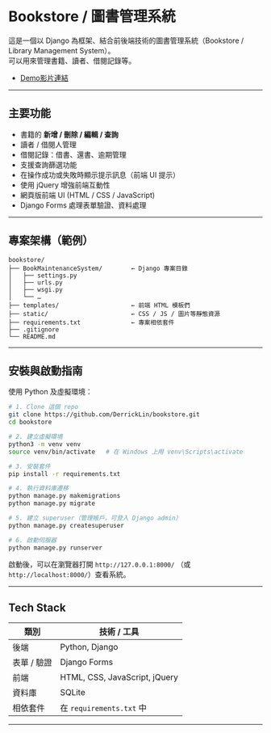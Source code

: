 # Bookstore / 圖書管理系統

這是一個以 Django 為框架、結合前後端技術的圖書管理系統（Bookstore / Library Management System）。  
可以用來管理書籍、讀者、借閱記錄等。
- [Demo影片連結](https://drive.google.com/file/d/1ZlGdQ_HcI8s69R3dgvp2nMGoTbS5NpS1/view?usp=drive_link)
---

## 主要功能

- 書籍的 **新增 / 刪除 / 編輯 / 查詢**  
- 讀者 / 借閱人管理  
- 借閱記錄：借書、還書、逾期管理  
- 支援查詢篩選功能  
- 在操作成功或失敗時顯示提示訊息（前端 UI 提示）  
- 使用 jQuery 增強前端互動性  
- 網頁版前端 UI (HTML / CSS / JavaScript)  
- Django Forms 處理表單驗證、資料處理  

---

## 專案架構（範例）

```
bookstore/
├── BookMaintenanceSystem/        ← Django 專案目錄
│   ├── settings.py
│   ├── urls.py
│   ├── wsgi.py
│   └── …  
├── templates/                    ← 前端 HTML 模板們
├── static/                       ← CSS / JS / 圖片等靜態資源
├── requirements.txt              ← 專案相依套件
├── .gitignore
└── README.md
```

---

## 安裝與啟動指南

使用 Python 及虛擬環境：

```bash
# 1. Clone 這個 repo
git clone https://github.com/DerrickLin/bookstore.git
cd bookstore

# 2. 建立虛擬環境
python3 -m venv venv
source venv/bin/activate   # 在 Windows 上用 venv\Scripts\activate

# 3. 安裝套件
pip install -r requirements.txt

# 4. 執行資料庫遷移
python manage.py makemigrations
python manage.py migrate

# 5. 建立 superuser（管理帳戶，可登入 Django admin）
python manage.py createsuperuser

# 6. 啟動伺服器
python manage.py runserver
```

啟動後，可以在瀏覽器打開 `http://127.0.0.1:8000/` （或 `http://localhost:8000/`）查看系統。

---


## Tech Stack

| 類別 | 技術 / 工具 |
|------|----------------|
| 後端 | Python, Django |
| 表單 / 驗證 | Django Forms |
| 前端 | HTML, CSS, JavaScript, jQuery |
| 資料庫 | SQLite |
| 相依套件 | 在 `requirements.txt` 中 |

---




